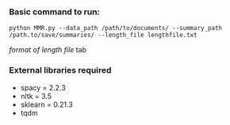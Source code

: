 ### Basic command to run:
`python MMR.py --data_path /path/to/documents/ --summary_path /path.to/save/summaries/ --length_file lengthfile.txt`


*format of length file*
<filename> tab <required-summary-length-in-words>

### External libraries required

- spacy = 2.2.3
- nltk = 3.5
- sklearn = 0.21.3
- tqdm